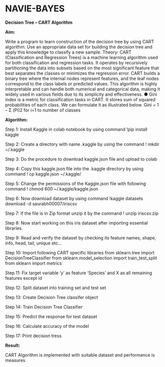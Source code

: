 # NAVIE-BAYES

**Decision Tree – CART Algorithm**

   
**Aim:**

Write a program to learn construction of the decision tree by using CART algorithm. Use 
an appropriate data set for building the decision tree and apply this knowledge to classify a new 
sample.
Theory:
CART (Classification and Regression Trees) is a machine learning algorithm used for 
both classification and regression tasks. It operates by recursively partitioning the data into 
subsets based on the most significant feature that best separates the classes or minimizes the 
regression error. CART builds a binary tree where the internal nodes represent features, and the 
leaf nodes correspond to the class labels or predicted values. This algorithm is highly 
interpretable and can handle both numerical and categorical data, making it widely used in 
various fields due to its simplicity and effectiveness.
● Gini index is a metric for classification tasks in CART. It stores sum of squared 
probabilities of each class. We can formulate it as illustrated below.
Gini = 1 – Σ (Pi)2
for i=1 to number of classes


**Algorithm:**


Step 1: Install Kaggle in colab notebook by using command !pip install kaggle

Step 2: Create a directory with name .kaggle by using the command ! mkdir ~/.kaggle

Step 3: Do the procedure to download kaggle.json file and upload to colab

Step 4: Copy this kaggle.json file into the .kaggle directory by using command 
 ! cp kaggle.json ~/.kaggle/
 
Step 5: Change the permissions of the Kaggle.json file with following command
 ! chmod 600 ~/.kaggle/kaggle.json
 
Step 6: Now download dataset by using command 
 !kaggle datasets download -d saurabh00007/iriscsv
 
Step 7: If the file is in Zip format unzip it by the command ! unzip iriscsv.zip

Step 8: Now start working on this iris dataset after importing essential libraries.

Step 9: Read and verify the dataset by checking its feature names, shape, info, head, tail, unique
etc…

Step 10: Import following CART specific libraries
from sklearn.tree import DecisionTreeClassifier
from sklearn.model_selection import train_test_split
from sklearn import metrics

Step 11: Fix target variable ‘y’ as feature ‘Species’ and X as all remaining features except id

Step 12: Split dataset into training set and test set

Step 13: Create Decision Tree classifer object

Step 14: Train Decision Tree Classifier

Step 15: Predict the response for test dataset

Step 16: Calculate accuracy of the model

Step 17: Print decision tress

**Result:**

CART Algorithm is implemented with suitable dataset and performance is measures
